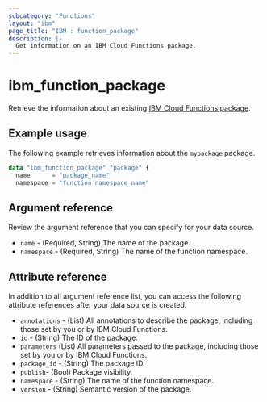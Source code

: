 ```yaml
---
subcategory: "Functions"
layout: "ibm"
page_title: "IBM : function_package"
description: |-
  Get information on an IBM Cloud Functions package.
---
```


# ibm_function_package

Retrieve the information about an existing [IBM Cloud Functions package](https://cloud.ibm.com/docs/openwhisk/openwhisk_packages.html#openwhisk_packages).


## Example usage
The following example retrieves information about the `mypackage` package. 


```terraform
data "ibm_function_package" "package" {
  name      = "package_name"
  namespace = "function_namespace_name"

```

## Argument reference
Review the argument reference that you can specify for your data source. 

- `name` - (Required, String) The name of the package.
- `namespace` - (Required, String) The name of the function namespace.


## Attribute reference
In addition to all argument reference list, you can access the following attribute references after your data source is created. 

- `annotations` - (List) All annotations to describe the package, including those set by you or by IBM Cloud Functions.
- `id` - (String) The ID of the package.
- `parameters` (List) All parameters passed to the package, including those set by you or by IBM Cloud Functions.
- `package_id` - (String) The package ID.
- `publish`- (Bool) Package visibility.
- `namespace` - (String) The name of the function namespace.
- `version` - (String) Semantic version of the package.

